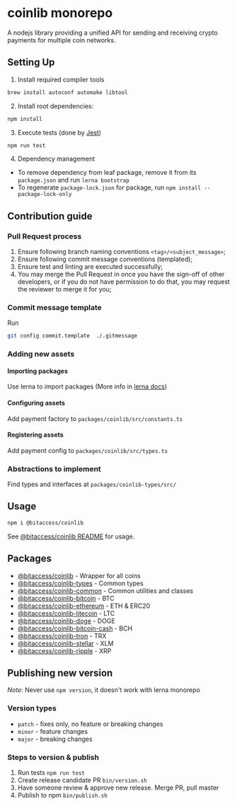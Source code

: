 # coinlib monorepo

A nodejs library providing a unified API for sending and receiving crypto payments for multiple coin networks.

## Setting Up


1. Install required compiler tools
```bash
brew install autoconf automake libtool

```

2. Install root dependencies:
```bash
npm install
```

3. Execute tests (done by [Jest](https://jestjs.io/))
```bash
npm run test
```

4. Dependency management

* To remove dependency from leaf package, remove it from its `package.json` and run `lerna bootstrap`
* To regenerate `package-lock.json` for package, run `npm install --package-lock-only`

## Contribution guide

### Pull Request process
1. Ensure following branch naming conventions `<tag>/<subject_message>`;
2. Ensure following commit message conventions (templated);
3. Ensure test and linting are executed successfully;
4. You may merge the Pull Request in once you have the sign-off of other developers, or if you do not have permission to do that, you may request the reviewer to merge it for you;

### Commit message template
Run
```bash
git config commit.template  ./.gitmessage
```

### Adding new assets
#### Importing packages
Use lerna to import packages (More info in [lerna docs](https://github.com/lerna/lerna/))
#### Configuring assets
Add payment factory to `packages/coinlib/src/constants.ts`

#### Registering assets
Add payment config to `packages/coinlib/src/types.ts`

### Abstractions to implement
Find types and interfaces at `packages/coinlib-types/src/`

## Usage

```bash
npm i @bitaccess/coinlib
```

See [@bitaccess/coinlib README](./packages/coinlib/README.md) for usage.

## Packages

- [@bitaccess/coinlib](https://github.com/bitaccess/coinlib/blob/master/packages/coinlib) - Wrapper for all coins
- [@bitaccess/coinlib-types](https://github.com/bitaccess/coinlib/blob/master/packages/coinlib-types) - Common types
- [@bitaccess/coinlib-common](https://github.com/bitaccess/coinlib/blob/master/packages/coinlib-common) - Common utilities and classes
- [@bitaccess/coinlib-bitcoin](https://github.com/bitaccess/coinlib/blob/master/packages/coinlib-bitcoin) - BTC
- [@bitaccess/coinlib-ethereum](https://github.com/bitaccess/coinlib/blob/master/packages/coinlib-ethereum) - ETH & ERC20
- [@bitaccess/coinlib-litecoin](https://github.com/bitaccess/coinlib/blob/master/packages/coinlib-litecoin) - LTC
- [@bitaccess/coinlib-doge](https://github.com/bitaccess/coinlib/blob/master/packages/coinlib-doge) - DOGE
- [@bitaccess/coinlib-bitcoin-cash](https://github.com/bitaccess/coinlib/blob/master/packages/coinlib-bitcoin-cash) - BCH
- [@bitaccess/coinlib-tron](https://github.com/bitaccess/coinlib/blob/master/packages/coinlib-tron) - TRX
- [@bitaccess/coinlib-stellar](https://github.com/bitaccess/coinlib/blob/master/packages/coinlib-stellar) - XLM
- [@bitaccess/coinlib-ripple](https://github.com/bitaccess/coinlib/blob/master/packages/coinlib-ripple) - XRP

## Publishing new version

*Note*: Never use `npm version`, it doesn't work with lerna monorepo

### Version types

- `patch` - fixes only, no feature or breaking changes
- `minor` - feature changes
- `major` - breaking changes

### Steps to version & publish

1. Run tests `npm run test`
2. Create release candidate PR `bin/version.sh`
3. Have someone review & approve new release. Merge PR, pull master
4. Publish to npm `bin/publish.sh`

